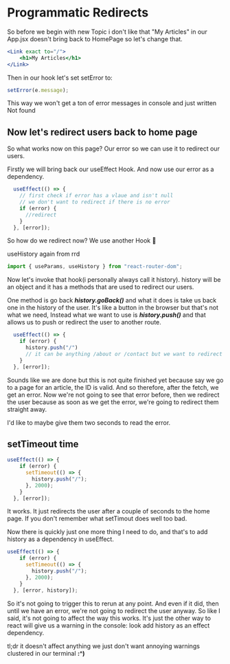 # Programmatic Redirects

So before we begin with new Topic i don't like that "My Articles" in our App.jsx doesn't bring back to HomePage so let's change that.

```jsx
<Link exact to="/">
    <h1>My Articles</h1>
</Link>
```

Then in our hook let's set setError to:
```jsx
setError(e.message);
```

This way we won't get a ton of error messages in console and just written Not found


## Now let's redirect users back to home page

So what works now on this page? Our error so we can use it to redirect our users.

Firstly we will bring back our useEffect Hook. And now use our error as a dependency.

```jsx
  useEffect(() => {
    // first check if error has a vlaue and isn't null
    // we don't want to redirect if there is no error
    if (error) {
      //redirect
    }
  }, [error]);
```

So how do we redirect now? We use another Hook 🗿

useHistory again from rrd
```jsx
import { useParams, useHistory } from "react-router-dom";
```
Now let's invoke that hook(i personally always call it history).
history will be an object and it has a methods that are used to redirect our users.

 One method is go back
**_history.goBack()_**
 and what it does is take us back one in the history of the user. It's like a button in the browser but that's not what we need, Instead what we want to use is **_history.push()_** and that allows us to push or redirect the user to another route.

```jsx
  useEffect(() => {
    if (error) {
      history.push("/")
      // it can be anything /about or /contact but we want to redirect back to home
    }
  }, [error]);
```

Sounds like we are done but this is not quite finished yet because say we go to a page for an article, the ID is valid. And so therefore, after the fetch, we get an error. Now we're not going to see that error before, then we redirect the user because as soon as we get the error, we're going to redirect them straight away.

I'd like to maybe give them two seconds to read the error.

## setTimeout time

```jsx
useEffect(() => {
    if (error) {
      setTimeout(() => {
        history.push("/");
      }, 2000);
    }
  }, [error]);
```
It works. It just redirects the user after a couple of seconds to the home page.
If you don't remember what setTimout does well too bad.


Now there is quickly just one more thing I need to do, and that's to add history as a dependency in useEffect.

```jsx
useEffect(() => {
    if (error) {
      setTimeout(() => {
        history.push("/");
      }, 2000);
    }
  }, [error, history]);
```

So it's not going to trigger this to rerun at any point. And even if it did, then until we have an error, we're not going to redirect the user anyway. So like I said, it's not going to affect the way this works. It's just the other way to react will give us a warning in the console: look add history as an effect dependency.

tl;dr it doesn't affect anything we just don't want annoying warnings clustered in our terminal **:^)**